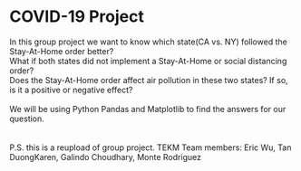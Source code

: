# COVID-19 Project <br>
In this group project we want to know which state(CA vs. NY) followed the Stay-At-Home order better?<br>
What if both states did not implement a Stay-At-Home or social distancing order?<br>
Does the Stay-At-Home order affect air pollution in these two states? If so, is it a positive or negative effect?<br>
<br>
We will be using Python Pandas and Matplotlib to find the answers for our question.<br>
<br>
<br>
P.S. this is a reupload of group project. TEKM Team members: Eric Wu, Tan DuongKaren, Galindo Choudhary, Monte Rodriguez

